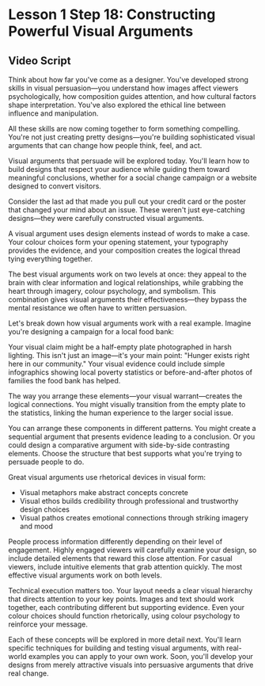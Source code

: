 # **Lesson 1 Step 18: Constructing Powerful Visual Arguments**

## **Video Script**

Think about how far you've come as a designer. You've developed strong skills in visual persuasion—you understand how images affect viewers psychologically, how composition guides attention, and how cultural factors shape interpretation. You've also explored the ethical line between influence and manipulation.

All these skills are now coming together to form something compelling. You're not just creating pretty designs—you're building sophisticated visual arguments that can change how people think, feel, and act.

Visual arguments that persuade will be explored today. You'll learn how to build designs that respect your audience while guiding them toward meaningful conclusions, whether for a social change campaign or a website designed to convert visitors.

Consider the last ad that made you pull out your credit card or the poster that changed your mind about an issue. These weren't just eye-catching designs—they were carefully constructed visual arguments.

A visual argument uses design elements instead of words to make a case. Your colour choices form your opening statement, your typography provides the evidence, and your composition creates the logical thread tying everything together.

The best visual arguments work on two levels at once: they appeal to the brain with clear information and logical relationships, while grabbing the heart through imagery, colour psychology, and symbolism. This combination gives visual arguments their effectiveness—they bypass the mental resistance we often have to written persuasion.

Let's break down how visual arguments work with a real example. Imagine you're designing a campaign for a local food bank:

Your visual claim might be a half-empty plate photographed in harsh lighting. This isn't just an image—it's your main point: "Hunger exists right here in our community." Your visual evidence could include simple infographics showing local poverty statistics or before-and-after photos of families the food bank has helped.

The way you arrange these elements—your visual warrant—creates the logical connections. You might visually transition from the empty plate to the statistics, linking the human experience to the larger social issue.

You can arrange these components in different patterns. You might create a sequential argument that presents evidence leading to a conclusion. Or you could design a comparative argument with side-by-side contrasting elements. Choose the structure that best supports what you're trying to persuade people to do.

Great visual arguments use rhetorical devices in visual form:
- Visual metaphors make abstract concepts concrete
- Visual ethos builds credibility through professional and trustworthy design choices
- Visual pathos creates emotional connections through striking imagery and mood

People process information differently depending on their level of engagement. Highly engaged viewers will carefully examine your design, so include detailed elements that reward this close attention. For casual viewers, include intuitive elements that grab attention quickly. The most effective visual arguments work on both levels.

Technical execution matters too. Your layout needs a clear visual hierarchy that directs attention to your key points. Images and text should work together, each contributing different but supporting evidence. Even your colour choices should function rhetorically, using colour psychology to reinforce your message.

Each of these concepts will be explored in more detail next. You'll learn specific techniques for building and testing visual arguments, with real-world examples you can apply to your own work. Soon, you'll develop your designs from merely attractive visuals into persuasive arguments that drive real change.